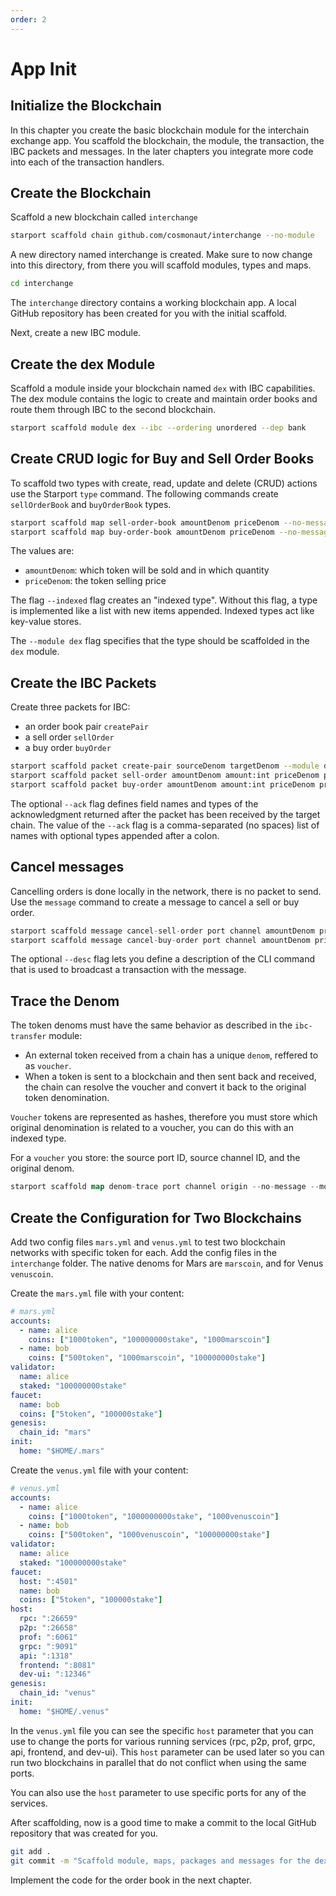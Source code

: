 ```yaml
---
order: 2
---
```


# App Init

## Initialize the Blockchain

In this chapter you create the basic blockchain module for the interchain exchange app. You scaffold the blockchain, the module, the transaction, the IBC packets and messages. In the later chapters you integrate more code into each of the transaction handlers.

## Create the Blockchain

Scaffold a new blockchain called `interchange`

```bash
starport scaffold chain github.com/cosmonaut/interchange --no-module
```

A new directory named interchange is created. Make sure to now change into this directory, from there you will scaffold modules, types and maps.

```bash
cd interchange
```

The `interchange` directory contains a working blockchain app.
A local GitHub repository has been created for you with the initial scaffold.

Next, create a new IBC module.

## Create the dex Module

Scaffold a module inside your blockchain named `dex` with IBC capabilities.
The dex module contains the logic to create and maintain order books and route them through IBC to the second blockchain.

```bash
starport scaffold module dex --ibc --ordering unordered --dep bank
```

## Create CRUD logic for Buy and Sell Order Books

To scaffold two types with create, read, update and delete (CRUD) actions use the Starport `type` command.
The following commands create `sellOrderBook` and `buyOrderBook` types.

```bash
starport scaffold map sell-order-book amountDenom priceDenom --no-message --module dex
starport scaffold map buy-order-book amountDenom priceDenom --no-message --module dex
```

The values are:

- `amountDenom`: which token will be sold and in which quantity
- `priceDenom`: the token selling price

The flag `--indexed` flag creates an "indexed type". Without this flag, a type is implemented like a list with new items appended. Indexed types act like key-value stores.

The `--module dex` flag specifies that the type should be scaffolded in the `dex` module.

## Create the IBC Packets

Create three packets for IBC:

- an order book pair `createPair`
- a sell order `sellOrder`
- a buy order `buyOrder`

```bash
starport scaffold packet create-pair sourceDenom targetDenom --module dex
starport scaffold packet sell-order amountDenom amount:int priceDenom price:int --ack remainingAmount:int,gain:int --module dex
starport scaffold packet buy-order amountDenom amount:int priceDenom price:int --ack remainingAmount:int,purchase:int --module dex
```

The optional `--ack` flag defines field names and types of the acknowledgment returned after the packet has been received by the target chain. The value of the `--ack` flag is a comma-separated (no spaces) list of names with optional types appended after a colon.

## Cancel messages

Cancelling orders is done locally in the network, there is no packet to send.
Use the `message` command to create a message to cancel a sell or buy order.

```go
starport scaffold message cancel-sell-order port channel amountDenom priceDenom orderID:int --desc "Cancel a sell order" --module dex
starport scaffold message cancel-buy-order port channel amountDenom priceDenom orderID:int --desc "Cancel a buy order" --module dex
```

The optional `--desc` flag lets you define a description of the CLI command that is used to broadcast a transaction with the message.

## Trace the Denom

The token denoms must have the same behavior as described in the `ibc-transfer` module:

- An external token received from a chain has a unique `denom`, reffered to as `voucher`.
- When a token is sent to a blockchain and then sent back and received, the chain can resolve the voucher and convert it back to the original token denomination.

`Voucher` tokens are represented as hashes, therefore you must store which original denomination is related to a voucher, you can do this with an indexed type.

For a `voucher` you store: the source port ID, source channel ID, and the original denom.

```go
starport scaffold map denom-trace port channel origin --no-message --module dex
```

## Create the Configuration for Two Blockchains

Add two config files `mars.yml` and `venus.yml` to test two blockchain networks with specific token for each.
Add the config files in the `interchange` folder.
The native denoms for Mars are `marscoin`, and for Venus `venuscoin`.

Create the `mars.yml` file with your content:

```yaml
# mars.yml
accounts:
  - name: alice
    coins: ["1000token", "100000000stake", "1000marscoin"]
  - name: bob
    coins: ["500token", "1000marscoin", "100000000stake"]
validator:
  name: alice
  staked: "100000000stake"
faucet:
  name: bob
  coins: ["5token", "100000stake"]
genesis:
  chain_id: "mars"
init:
  home: "$HOME/.mars"
```

Create the `venus.yml` file with your content:

```yaml
# venus.yml
accounts:
  - name: alice
    coins: ["1000token", "1000000000stake", "1000venuscoin"]
  - name: bob
    coins: ["500token", "1000venuscoin", "100000000stake"]
validator:
  name: alice
  staked: "100000000stake"
faucet:
  host: ":4501"
  name: bob
  coins: ["5token", "100000stake"]
host:
  rpc: ":26659"
  p2p: ":26658"
  prof: ":6061"
  grpc: ":9091"
  api: ":1318"
  frontend: ":8081"
  dev-ui: ":12346"
genesis:
  chain_id: "venus"
init:
  home: "$HOME/.venus"
```

In the `venus.yml` file you can see the specific `host` parameter that you can use to change the ports for various running services (rpc, p2p, prof, grpc, api, frontend, and dev-ui). This `host` parameter can be used later so you can run two blockchains in parallel that do not conflict when using the same ports.

You can also use the `host` parameter to use specific ports for any of the services.

After scaffolding, now is a good time to make a commit to the local GitHub repository that was created for you.

```bash
git add .
git commit -m "Scaffold module, maps, packages and messages for the dex"
```

Implement the code for the order book in the next chapter.
